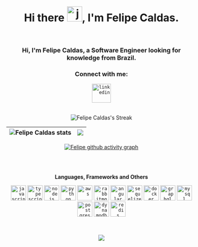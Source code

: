 <h1 align="center">Hi there <img height="40" alt="javascript" src="https://cdn-icons-png.flaticon.com/512/5812/5812746.png">, I'm Felipe Caldas.</h1>
<br>
<h3 align="center">Hi, I'm Felipe Caldas, a Software Engineer looking for knowledge from Brazil.</h3>
<h3 align="center">Connect with me:</h3>
<div align="center">  
  <code><a href="https://www.linkedin.com/in/felipe-caldas-000/" target="_blank"><img src="https://cdn-icons-png.flaticon.com/512/3536/3536505.png" target="_blank" alt="linkedin" width="50"></a></code>
</div>
<br>

<div align="center"> 
  
 ![Felipe Caldas's Streak](https://github-readme-streak-stats.herokuapp.com/?user=felipecal&theme=aura&hide_border=true&include_all_commits=true&count_private=true)

| ![Felipe Caldas stats](https://github-readme-stats.vercel.app/api?username=felipecal\&theme=aura&rank_icon=github&include_all_commits=true&count_private=true&hide_border=true&show_icons=true) | <a href="https://github.com/felipecal/github-readme-stats"><img align="center" src="https://github-readme-stats.vercel.app/api/top-langs/?username=felipecal&layout=compact&theme=aura&hide_border=true&langs_count=8" /></a> |
| ------------- | ------------- |

[![Felipe github activity graph](https://github-readme-activity-graph.vercel.app/graph?username=felipecal&theme=github-compact&title_color=a177ff&line=5df9c5&point=ffca85&bg_color=15141b&color=a177ff)](https://github.com/ashutosh00710/github-readme-activity-graph)

</div>



<br>
<br>
<div align="center"> 
  
**Languages, Frameworks and Others**
  
<code><img height="40" alt="javascript" src="https://cdn-icons-png.flaticon.com/128/5968/5968292.png"></code>
<code><img height="40" alt="typescript" src="https://cdn-icons-png.flaticon.com/128/5968/5968381.png"></code>
<code><img height="40" alt="nodejs" src="https://cdn-icons-png.flaticon.com/128/5968/5968322.png"></code>
<code><img height="40" alt="python" src="https://cdn-icons-png.flaticon.com/128/1387/1387537.png"></code>
<code><img height="40" alt="aws" src="https://cdn.jsdelivr.net/gh/devicons/devicon@latest/icons/amazonwebservices/amazonwebservices-original-wordmark.svg"></code>
<code><img height="40" alt="rabbitmq" src="https://cdn.jsdelivr.net/gh/devicons/devicon@latest/icons/rabbitmq/rabbitmq-original.svg"></code>
<code><img height="40" alt="angular" src="https://cdn.jsdelivr.net/gh/devicons/devicon@latest/icons/angular/angular-original.svg"></code>
<code><img height="40" alt="sequelize" src="https://cdn.iconscout.com/icon/free/png-256/sequelize-2-1175003.png"></code>
<code><img height="40" alt="docker" src="https://cdn-icons-png.flaticon.com/128/5969/5969059.png"></code>
<code><img height="40" alt="graphql" src="https://upload.wikimedia.org/wikipedia/commons/thumb/1/17/GraphQL_Logo.svg/512px-GraphQL_Logo.svg.png?20161105194737"></code>
<code><img height="40" alt="mysql" src="https://cdn-icons-png.flaticon.com/128/5968/5968313.png"></code> 
<code><img height="40" alt="postgres" src="https://cdn-icons-png.flaticon.com/128/5968/5968342.png"></code> 
<code><img height="40" alt="dynamodb" src="https://cdn.jsdelivr.net/gh/devicons/devicon@latest/icons/dynamodb/dynamodb-original.svg"></code> 
<code><img height="40" alt="redis" src="https://cdn.jsdelivr.net/gh/devicons/devicon@latest/icons/redis/redis-original.svg"></code> 

</div>

<br>

<p align="center"><img src=https://komarev.com/ghpvc/?username=felipecal&color=blueviolet></p>
